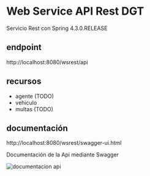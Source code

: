 # Web Service API Rest DGT

Servicio Rest con Spring 4.3.0.RELEASE

## endpoint

http://localhost:8080/wsrest/api

## recursos

* agente (TODO)
* vehiculo
* multas (TODO)

## documentación

http://localhost:8080/wsrest/swagger-ui.html

Documentación de la Api mediante Swagger

![documentacion api](https://github.com/ipartek/java_2018_0554/blob/master/dgt/WS_REST/screenshoot.png)

